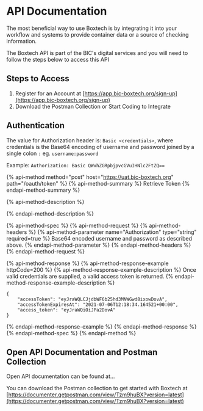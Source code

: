 # API Documentation

The most beneficial way to use Boxtech is by integrating it into your workflow and systems to provide container data or a source of checking information.

The Boxtech API is part of the BIC's digital services and you will need to follow the steps below to access this API

## Steps to Access

1. Register for an Account at [https://app.bic-boxtech.org/sign-up](https://app.bic-boxtech.org/sign-up)
2. Download the Postman Collection or Start Coding to Integrate

## Authentication

The value for Authorization header is: `Basic <credentials>`, where credentials is the Base64 encoding of username and password joined by a single colon `:` eg. `username:password`

Example: `Authorization: Basic QWxhZGRpbjpvcGVuIHNlc2FtZQ==`

{% api-method method="post" host="https://uat.bic-boxtech.org" path="/oauth/token" %}
{% api-method-summary %}
Retrieve Token
{% endapi-method-summary %}

{% api-method-description %}

{% endapi-method-description %}

{% api-method-spec %}
{% api-method-request %}
{% api-method-headers %}
{% api-method-parameter name="Authorization" type="string" required=true %}
Base64 encoded username and password as described above.
{% endapi-method-parameter %}
{% endapi-method-headers %}
{% endapi-method-request %}

{% api-method-response %}
{% api-method-response-example httpCode=200 %}
{% api-method-response-example-description %}
Once valid credentials are supplied, a valid access token is returned.
{% endapi-method-response-example-description %}

```text
{
    "accessToken": "eyJraWQLCJjdbWF6b25hd3MNWGwd8ixowDovA",
    "accessTokenExpiresAt": "2021-07-06T12:18:34.164521+00:00",
    "access_token": "eyJraWQiOiJPa2DovA"
}
```
{% endapi-method-response-example %}
{% endapi-method-response %}
{% endapi-method-spec %}
{% endapi-method %}

## Open API Documentation and Postman Collection

Open API documentation can be found at...

You can download the Postman collection to get started with Boxtech at [https://documenter.getpostman.com/view/Tzm9huBX?version=latest](https://documenter.getpostman.com/view/Tzm9huBX?version=latest)

